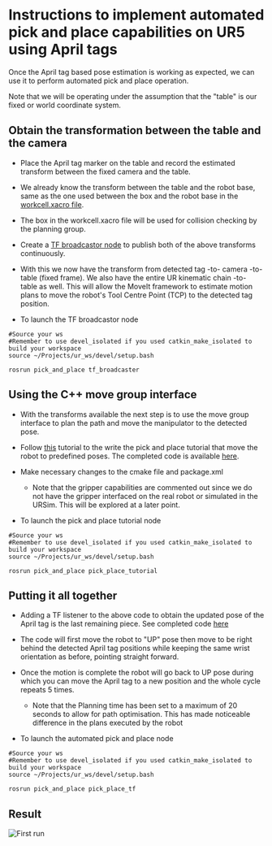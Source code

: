 # Instructions to implement automated pick and place capabilities on UR5 using April tags 

Once the April tag based pose estimation is working as expected, we can use it to perform automated pick and place operation.

Note that we will be operating under the assumption that the "table" is our fixed or world coordinate system.

## Obtain the transformation between the table and the camera

- Place the April tag marker on the table and  record the estimated transform between the fixed camera and the table.

- We already know the transform between the table and the robot base, same as the one used between the box and the robot base in the [workcell.xacro file](https://github.com/BijoSebastian/UR5/blob/main/description/workcell.xacro). 

- The box in the workcell.xacro file will be used for collision checking by the planning group.

- Create a [TF broadcastor node](https://github.com/BijoSebastian/UR5/blob/main/pick_and_place/src/tf_broadcaster.cpp) to publish both of the above transforms continuously. 

- With this we now have the transform from detected tag -to- camera -to- table (fixed frame). We also have the entire UR kinematic chain -to- table as well. This will allow the MoveIt framework to estimate motion plans to move the robot's Tool Centre Point (TCP) to the detected tag position.

- To launch the TF broadcastor node 
```
#Source your ws
#Remember to use devel_isolated if you used catkin_make_isolated to build your workspace 
source ~/Projects/ur_ws/devel/setup.bash

rosrun pick_and_place tf_broadcaster
```

## Using the C++ move group interface 
- With the transforms available the next step is to use the move group interface to plan the path and move the manipulator to the detected pose. 
 
- Follow [this](https://ros-planning.github.io/moveit_tutorials/doc/move_group_interface/move_group_interface_tutorial.html) tutorial to the write the pick and place tutorial that move the robot to predefined poses. The completed code is available [here](https://github.com/BijoSebastian/UR5/blob/main/pick_and_place/src/pick_place_tutorial.cpp). 
- Make necessary changes to the cmake file and package.xml 
  - Note that the gripper capabilities are commented out since we do not have the gripper interfaced on the real robot or simulated in the URSim. This will be explored at a later point.

- To launch the pick and place tutorial node 
```
#Source your ws
#Remember to use devel_isolated if you used catkin_make_isolated to build your workspace 
source ~/Projects/ur_ws/devel/setup.bash

rosrun pick_and_place pick_place_tutorial
```

## Putting it all together
   
- Adding a TF listener to the above code to obtain the updated pose of the April tag is the last remaining piece. See completed code [here](https://github.com/BijoSebastian/UR5/blob/main/pick_and_place/src/pick_place_tf.cpp)

- The code will first move the robot to "UP" pose then move to be right behind the detected April tag positions while keeping the same wrist orientation as before, pointing straight forward.

- Once the motion is complete the robot will go back to UP pose during which you can move the April tag to a new position and the whole cycle repeats 5 times.

  - Note that the Planning time has been set to a maximum of 20 seconds to allow for path optimisation. This has made noticeable difference in the plans executed by the robot 

- To launch the automated pick and place node 
```
#Source your ws
#Remember to use devel_isolated if you used catkin_make_isolated to build your workspace 
source ~/Projects/ur_ws/devel/setup.bash

rosrun pick_and_place pick_place_tf
```

## Result

![First run](https://github.com/BijoSebastian/UR5/blob/main/Results/pose_track.gif)
